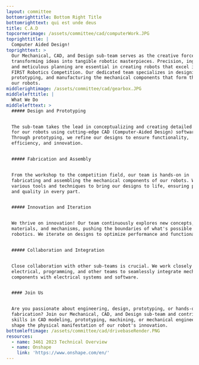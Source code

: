 ```yaml
---
layout: committee
bottomrighttitle: Bottom Right Title
bottomrighttext: qui est unde deus
title: C.A.D
topcornerimage: /assets/committee/cad/computerWork.JPG
toprighttitle: |
  Computer Aided Design!
toprighttext: >
  Our Mechanical, CAD, and Design sub-team serves as the creative force behind
  transforming ideas into tangible robotic masterpieces. Precision, ingenuity,
  and meticulous planning are essential in creating robots that excel in the
  FIRST Robotics Competition. Our dedicated team specializes in designing,
  prototyping, and manufacturing the mechanical components that form the core of
  our robots.
middlerightimage: /assets/committee/cad/gearbox.JPG
middlelefttitle: |
  What We Do
middlelefttext: >
  ##### Design and Prototyping


  The sub-team takes the lead in conceptualizing and creating detailed designs
  for our robots using cutting-edge CAD (Computer-Aided Design) software.
  Through prototyping, we refine our designs to ensure functionality,
  efficiency, and innovation.


  ##### Fabrication and Assembly


  From the workshop to the competition field, our team is hands-on in
  fabricating and assembling the mechanical components of our robots. We utilize
  various tools and techniques to bring our designs to life, ensuring precision
  and quality in every part.


  ##### Innovation and Iteration


  We thrive on innovation! Our team continuously explores new concepts,
  materials, and mechanisms, pushing the boundaries of what's possible in
  robotics. We iterate on designs to optimize performance and functionality.


  ##### Collaboration and Integration


  Close collaboration with other sub-teams is crucial. We work closely with
  electrical, programming, and other teams to seamlessly integrate mechanical
  components with electrical systems and software.


  #### Join Us


  Are you passionate about engineering, design, prototyping, or hands-on
  fabrication? Join our Mechanical, CAD, and Design sub-team and contribute your
  skills in CAD modeling, prototyping, machining, or mechanical engineering to
  shape the physical manifestation of our robot's innovation.
bottomleftimage: /assets/committee/cad/drivebaseRender.PNG
resources:
  - name: 3461 2023 Technical Overview
  - name: Onshape
    link: 'https://www.onshape.com/en/'
---
```


